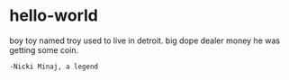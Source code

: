 # hello-world

boy toy named troy used to live in detroit. big dope dealer money he was getting some coin. 

    -Nicki Minaj, a legend
